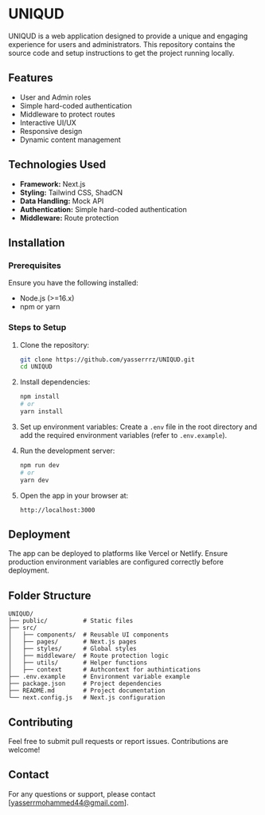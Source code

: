 # UNIQUD

UNIQUD is a web application designed to provide a unique and engaging experience for users and administrators. This repository contains the source code and setup instructions to get the project running locally.

## Features

- User and Admin roles
- Simple hard-coded authentication
- Middleware to protect routes
- Interactive UI/UX
- Responsive design
- Dynamic content management

## Technologies Used

- **Framework:** Next.js
- **Styling:** Tailwind CSS, ShadCN
- **Data Handling:** Mock API
- **Authentication:** Simple hard-coded authentication
- **Middleware:** Route protection

## Installation

### Prerequisites

Ensure you have the following installed:

- Node.js (>=16.x)
- npm or yarn

### Steps to Setup

1. Clone the repository:

   ```bash
   git clone https://github.com/yasserrrz/UNIQUD.git
   cd UNIQUD
   ```

2. Install dependencies:

   ```bash
   npm install
   # or
   yarn install
   ```

3. Set up environment variables: Create a `.env` file in the root directory and add the required environment variables (refer to `.env.example`).

4. Run the development server:

   ```bash
   npm run dev
   # or
   yarn dev
   ```

5. Open the app in your browser at:

   ```
   http://localhost:3000
   ```

## Deployment

The app can be deployed to platforms like Vercel or Netlify. Ensure production environment variables are configured correctly before deployment.

## Folder Structure

```
UNIQUD/
├── public/          # Static files
├── src/
│   ├── components/  # Reusable UI components
│   ├── pages/       # Next.js pages
│   ├── styles/      # Global styles
│   ├── middleware/  # Route protection logic
│   ├── utils/       # Helper functions
│   ├── context      # Authcontext for authintications 
├── .env.example     # Environment variable example
├── package.json     # Project dependencies
├── README.md        # Project documentation
└── next.config.js   # Next.js configuration
```

## Contributing

Feel free to submit pull requests or report issues. Contributions are welcome!


## Contact

For any questions or support, please contact [yasserrmohammed44@gmail.com].

